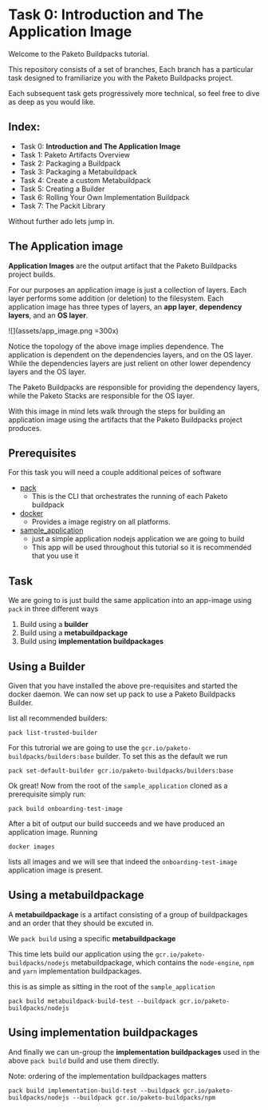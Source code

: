 # Task 0: Introduction and The Application Image

Welcome to the Paketo Buildpacks tutorial.

This repository consists of a set of branches, 
Each branch has a particular task designed to framiliarize 
you with the Paketo Buildpacks project.

Each subsequent task gets progressively more technical,
so feel free to dive as deep as you would like.

Index:
-
- Task 0: **Introduction and The Application Image**
- Task 1: Paketo Artifacts Overview
- Task 2: Packaging a Buildpack
- Task 3: Packaging a Metabuildpack
- Task 4: Create a custom Metabuildpack
- Task 5: Creating a Builder
- Task 6: Rolling Your Own Implementation Buildpack
- Task 7: The Packit Library


Without further ado lets jump in.

## The Application image

**Application Images** are the output artifact that the Paketo Buildpacks project builds.

For our purposes an application image is just a collection of layers. Each layer performs some addition (or deletion) to the filesystem. Each application image has three types of layers, an **app layer**, **dependency layers**, and an **OS layer**.


![](assets/app_image.png =300x)

Notice the topology of the above image implies dependence. The application is dependent on the dependencies layers, and on the OS layer. While the dependencies layers are just relient on other lower dependency layers and the OS layer.

The Paketo Buildpacks are responsible for providing the dependency layers, while the Paketo Stacks are responsible for the OS layer.

With this image in mind lets walk through the steps for building an application image using the artifacts that the Paketo Buildpacks project produces.

## Prerequisites

For this task you will need a couple additional peices of software
 - [pack](https://buildpacks.io/docs/install-pack/)
   - This is the CLI that orchestrates the running of each Paketo buildpack
 - [docker](https://docs.docker.com/get-docker/)
   - Provides a image registry on all platforms.
 - [sample_application](https://github.com/dwillist/onboarding_application)
   - just a simple application nodejs application we are going to build 
   - This app will be used throughout this tutorial so it is recommended that you use it


## Task

We are going to is just build the same application into an app-image using `pack` in three different ways
1. Build using a **builder**
1. Build using a **metabuildpackage**
1. Build using **implementation buildpackages**


##  Using a Builder
Given that you have installed the above pre-requisites and started the docker daemon. We can now set up pack to use a Paketo Buildpacks Builder.

list all recommended builders:

```
pack list-trusted-builder
```

For this tutrorial we are going to use the `gcr.io/paketo-buildpacks/builders:base` builder.
To set this as the default we run

```
pack set-default-builder gcr.io/paketo-buildpacks/builders:base
```

Ok great! Now from the root of the `sample_application` cloned as a prerequisite simply run:
```
pack build onboarding-test-image
```

After a bit of output our build succeeds and we have produced an application image. Running 
```
docker images
```
lists all images and we will see that indeed the `onboarding-test-image` application image is present.

## Using a metabuildpackage

A **metabuildpackage** is a artifact consisting of a group of buildpackages and an order that they should be excuted in.

We `pack build` using a specific **metabuildpackage** 

This time lets build our application using the `gcr.io/paketo-buildpacks/nodejs` metabuildpackage, which contains the `node-engine`, `npm` and `yarn` implementation buildpackages. 

this is as simple as sitting in the root of the `sample_application`
```
pack build metabuildpack-build-test --buildpack gcr.io/paketo-buildpacks/nodejs
```

## Using implementation buildpackages

And finally we can un-group the **implementation buildpackages** used in the above `pack build` build and use them directly.

Note: ordering of the implementation buildpackages matters
```
pack build implementation-build-test --buildpack gcr.io/paketo-buildpacks/nodejs --buildpack gcr.io/paketo-buildpacks/npm
```


